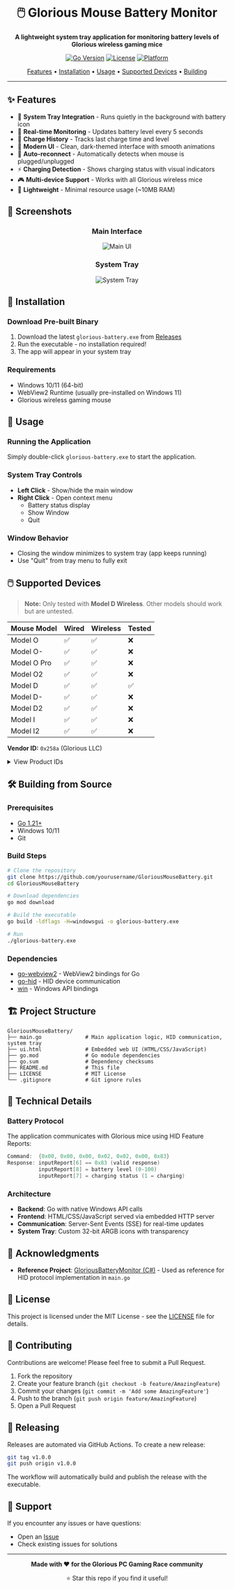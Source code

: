 <div align="center">

# 🖱️ Glorious Mouse Battery Monitor

**A lightweight system tray application for monitoring battery levels of Glorious wireless gaming mice**

[![Go Version](https://img.shields.io/badge/Go-1.21+-00ADD8?style=flat&logo=go)](https://go.dev/)
[![License](https://img.shields.io/badge/License-MIT-blue.svg)](LICENSE)
[![Platform](https://img.shields.io/badge/Platform-Windows-0078D6?style=flat&logo=windows)](https://www.microsoft.com/windows)

[Features](#-features) • [Installation](#-installation) • [Usage](#-usage) • [Supported Devices](#-supported-devices) • [Building](#-building-from-source)

</div>

---

## ✨ Features

- 🎯 **System Tray Integration** - Runs quietly in the background with battery icon
- 🔋 **Real-time Monitoring** - Updates battery level every 5 seconds
- 📅 **Charge History** - Tracks last charge time and level
- 🎨 **Modern UI** - Clean, dark-themed interface with smooth animations
- 🔄 **Auto-reconnect** - Automatically detects when mouse is plugged/unplugged
- ⚡ **Charging Detection** - Shows charging status with visual indicators
- 🎮 **Multi-device Support** - Works with all Glorious wireless mice
- 💾 **Lightweight** - Minimal resource usage (~10MB RAM)

## 📸 Screenshots

<div align="center">

### Main Interface
![Main UI](docs/screenshot-main.png)

### System Tray
![System Tray](docs/screenshot-tray.png)

</div>

## 🚀 Installation

### Download Pre-built Binary

1. Download the latest `glorious-battery.exe` from [Releases](../../releases)
2. Run the executable - no installation required!
3. The app will appear in your system tray

### Requirements

- Windows 10/11 (64-bit)
- WebView2 Runtime (usually pre-installed on Windows 11)
- Glorious wireless gaming mouse

## 📖 Usage

### Running the Application

Simply double-click `glorious-battery.exe` to start the application.

### System Tray Controls

- **Left Click** - Show/hide the main window
- **Right Click** - Open context menu
  - Battery status display
  - Show Window
  - Quit

### Window Behavior

- Closing the window minimizes to system tray (app keeps running)
- Use "Quit" from tray menu to fully exit

## 🖱️ Supported Devices

> **Note:** Only tested with **Model D Wireless**. Other models should work but are untested.

| Mouse Model | Wired | Wireless | Tested |
|------------|-------|----------|--------|
| Model O | ✅ | ✅ | ❌ |
| Model O- | ✅ | ✅ | ❌ |
| Model O Pro | ✅ | ✅ | ❌ |
| Model O2 | ✅ | ✅ | ❌ |
| Model D | ✅ | ✅ | ✅ |
| Model D- | ✅ | ✅ | ❌ |
| Model D2 | ✅ | ✅ | ❌ |
| Model I | ✅ | ✅ | ❌ |
| Model I2 | ✅ | ✅ | ❌ |

**Vendor ID:** `0x258a` (Glorious LLC)

<details>
<summary>View Product IDs</summary>

```
Model O:      0x2011 (Wired), 0x2013 (Wireless)
Model O-:     0x2019 (Wired), 0x2024 (Wireless)
Model O Pro:  0x2017 (Wired), 0x2018 (Wireless)
Model O2:     0x2009 (Wired), 0x200b (Wireless)
Model D:      0x2012 (Wired), 0x2023 (Wireless)
Model D-:     0x2015 (Wired), 0x2025 (Wireless)
Model D2:     0x2031 (Wired), 0x2033 (Wireless)
Model I:      0x2036 (Wired), 0x2046 (Wireless)
Model I2:     0x2014 (Wired), 0x2016 (Wireless)
```

</details>

## 🛠️ Building from Source

### Prerequisites

- [Go 1.21+](https://go.dev/dl/)
- Windows 10/11
- Git

### Build Steps

```bash
# Clone the repository
git clone https://github.com/yourusername/GloriousMouseBattery.git
cd GloriousMouseBattery

# Download dependencies
go mod download

# Build the executable
go build -ldflags -H=windowsgui -o glorious-battery.exe

# Run
./glorious-battery.exe
```

### Dependencies

- [go-webview2](https://github.com/jchv/go-webview2) - WebView2 bindings for Go
- [go-hid](https://github.com/sstallion/go-hid) - HID device communication
- [win](https://github.com/lxn/win) - Windows API bindings

## 🏗️ Project Structure

```
GloriousMouseBattery/
├── main.go              # Main application logic, HID communication, system tray
├── ui.html              # Embedded web UI (HTML/CSS/JavaScript)
├── go.mod               # Go module dependencies
├── go.sum               # Dependency checksums
├── README.md            # This file
├── LICENSE              # MIT License
└── .gitignore           # Git ignore rules
```

## 🔧 Technical Details

### Battery Protocol

The application communicates with Glorious mice using HID Feature Reports:

```go
Command:  {0x00, 0x00, 0x00, 0x02, 0x02, 0x00, 0x83}
Response: inputReport[6] == 0x83 (valid response)
          inputReport[8] = battery level (0-100)
          inputReport[7] = charging status (1 = charging)
```

### Architecture

- **Backend**: Go with native Windows API calls
- **Frontend**: HTML/CSS/JavaScript served via embedded HTTP server
- **Communication**: Server-Sent Events (SSE) for real-time updates
- **System Tray**: Custom 32-bit ARGB icons with transparency

## 🙏 Acknowledgments

- **Reference Project**: [GloriousBatteryMonitor (C#)](https://github.com/Cruxial0/GloriousBatteryMonitor) - Used as reference for HID protocol implementation in `main.go`

## 📝 License

This project is licensed under the MIT License - see the [LICENSE](LICENSE) file for details.

## 🤝 Contributing

Contributions are welcome! Please feel free to submit a Pull Request.

1. Fork the repository
2. Create your feature branch (`git checkout -b feature/AmazingFeature`)
3. Commit your changes (`git commit -m 'Add some AmazingFeature'`)
4. Push to the branch (`git push origin feature/AmazingFeature`)
5. Open a Pull Request

## 🚀 Releasing

Releases are automated via GitHub Actions. To create a new release:

```bash
git tag v1.0.0
git push origin v1.0.0
```

The workflow will automatically build and publish the release with the executable.

## 📧 Support

If you encounter any issues or have questions:

- Open an [Issue](../../issues)
- Check existing issues for solutions

---

<div align="center">

**Made with ❤️ for the Glorious PC Gaming Race community**

⭐ Star this repo if you find it useful!

</div>
